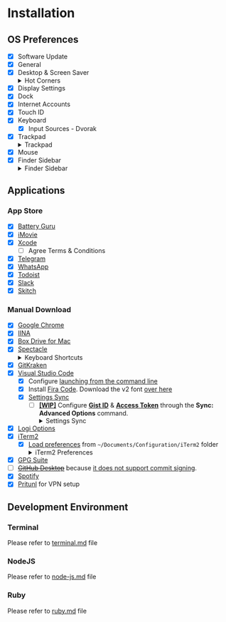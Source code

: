 # Installation

## OS Preferences

- [x] Software Update
- [x] General
- [x] Desktop & Screen Saver
  <details><summary>Hot Corners</summary>
  <img alt="Active Screen Corners" src="https://user-images.githubusercontent.com/6315466/68489077-4a89e380-023e-11ea-98d4-39b7548cb0ae.png">
  </details>
- [x] Display Settings
- [x] Dock
- [x] Internet Accounts
- [x] Touch ID
- [x] Keyboard
  - [x] Input Sources - Dvorak
- [x] Trackpad
  <details><summary>Trackpad</summary>
  <img alt="Trackpad" src="https://user-images.githubusercontent.com/6315466/68489334-d13ec080-023e-11ea-8503-a262b4676bb8.png">
  </details>
- [x] Mouse
- [x] Finder Sidebar
  <details><summary>Finder Sidebar</summary>
  <img alt="Finder Sidebar" src="https://user-images.githubusercontent.com/6315466/68489849-cf293180-023f-11ea-85e7-af97ccb6cee0.png">
  </details>

## Applications

### App Store

- [x] [Battery Guru](https://apps.apple.com/id/app/battery-guru/id529376620?mt=12)
- [x] [iMovie](https://apps.apple.com/id/app/imovie/id408981434?mt=12)
- [x] [Xcode](https://apps.apple.com/id/app/xcode/id497799835?mt=12)
  - [ ] Agree Terms & Conditions
- [x] [Telegram](https://apps.apple.com/id/app/telegram/id747648890?mt=12)
- [x] [WhatsApp](https://apps.apple.com/id/app/whatsapp-desktop/id1147396723?mt=12)
- [x] [Todoist](https://apps.apple.com/id/app/todoist-to-do-list-tasks/id585829637?mt=12)
- [x] [Slack](https://apps.apple.com/id/app/slack/id803453959?mt=12)
- [x] [Skitch](https://apps.apple.com/id/app/skitch-snap-mark-up-share/id425955336?mt=12)

### Manual Download

- [x] [Google Chrome](https://www.google.com/chrome/)
- [x] [IINA](https://iina.io/)
- [x] [Box Drive for Mac](https://www.box.com/resources/downloads)
- [x] [Spectacle](https://www.spectacleapp.com/)
  <details><summary>Keyboard Shortcuts</summary>
  <img alt="Keyboard Shortcuts" src="https://user-images.githubusercontent.com/6315466/68488810-c172ac80-023d-11ea-93f7-794b9b3b7c10.png">
  </details>
- [x] [GitKraken](https://www.gitkraken.com/)
- [x] [Visual Studio Code](https://code.visualstudio.com/)
  - [x] Configure [launching from the command line](https://code.visualstudio.com/docs/setup/mac#_launching-from-the-command-line)
  - [x] Install [Fira Code](https://github.com/tonsky/FiraCode/wiki/Installing#macos). Download the v2 font [over here](https://github.com/tonsky/FiraCode/releases/download/2/FiraCode_2.zip)
  - [x] [Settings Sync](https://marketplace.visualstudio.com/items?itemName=Shan.code-settings-sync)
    - [ ] [**[WIP]**](https://github.com/shanalikhan/code-settings-sync/issues/1078) Configure [**Gist ID**](https://gist.github.com/zainfathoni/25e37a9e58c34e61b8dcc63739678b40) & [**Access Token**](https://help.github.com/en/github/authenticating-to-github/creating-a-personal-access-token-for-the-command-line) through the **Sync: Advanced Options** command.
      <details><summary>Settings Sync</summary>
      <img width="813" alt="Settings Sync" src="https://user-images.githubusercontent.com/6315466/68520480-f871ae00-028f-11ea-87dc-7b6b78d870cf.png">
      </details>
- [x] [Logi Options](http://logitech.com/options)
- [x] [iTerm2](https://iterm2.com/)
  - [x] [Load preferences](https://stackoverflow.com/a/23356086) from `~/Documents/Configuration/iTerm2` folder
    <details><summary>iTerm2 Preferences</summary>
    <img alt="iTerm2 Preferences" src="https://user-images.githubusercontent.com/6315466/68495483-334ff380-0248-11ea-8ca0-8330fceb9174.png">
    </details>
- [x] [GPG Suite](https://gpgtools.org/)
- [ ] [~~GitHub Desktop~~](https://desktop.github.com/) because [it does not support commit signing](https://help.github.com/en/github/authenticating-to-github/signing-commits).
- [x] [Spotify](https://www.spotify.com/us/download/mac)
- [x] [Pritunl](https://client.pritunl.com/#install) for VPN setup

## Development Environment

### Terminal

Please refer to [terminal.md](#terminal-setup) file

### NodeJS

Please refer to [node-js.md](#nodejs-setup) file

### Ruby

Please refer to [ruby.md](#ruby-setup) file
